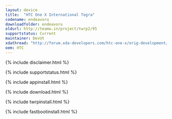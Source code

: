 ```yaml
---
layout: device
title:  "HTC One X International Tegra"
codename: endeavoru
downloadfolder: endeavoru
oldurl: http://teamw.in/project/twrp2/95
supportstatus: Current
maintainer: DevUt
xdathread: "http://forum.xda-developers.com/htc-one-x/orig-development/twrp-htc-one-x-t3429300"
oem: HTC
---
```


{% include disclaimer.html %}

{% include supportstatus.html %}

{% include appinstall.html %}

{% include download.html %}

{% include twrpinstall.html %}

{% include fastbootinstall.html %}
